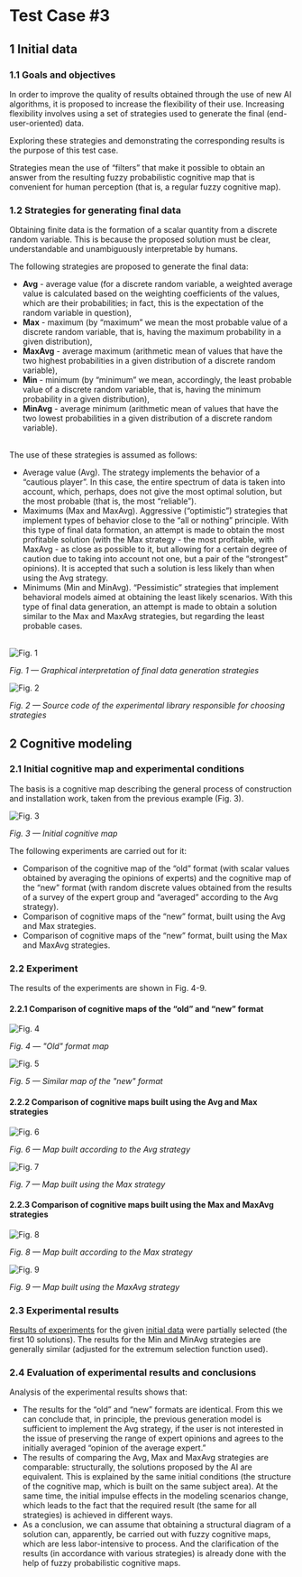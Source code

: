 # Test Case #3

## 1 Initial data

### 1.1 Goals and objectives

In order to improve the quality of results obtained through the use of new AI algorithms, it is proposed to increase the flexibility of their use. Increasing flexibility involves using a set of strategies used to generate the final (end-user-oriented) data.

Exploring these strategies and demonstrating the corresponding results is the purpose of this test case.

Strategies mean the use of “filters” that make it possible to obtain an answer from the resulting fuzzy probabilistic cognitive map that is convenient for human perception (that is, a regular fuzzy cognitive map).

### 1.2 Strategies for generating final data

Obtaining finite data is the formation of a scalar quantity from a discrete random variable. This is because the proposed solution must be clear, understandable and unambiguously interpretable by humans.

The following strategies are proposed to generate the final data:
+ **Avg** - average value (for a discrete random variable, a weighted average value is calculated based on the weighting coefficients of the values, which are their probabilities; in fact, this is the expectation of the random variable in question),
+ **Max** - maximum (by “maximum” we mean the most probable value of a discrete random variable, that is, having the maximum probability in a given distribution),
+ **MaxAvg** - average maximum (arithmetic mean of values that have the two highest probabilities in a given distribution of a discrete random variable),
+ **Min** - minimum (by “minimum” we mean, accordingly, the least probable value of a discrete random variable, that is, having the minimum probability in a given distribution),
+ **MinAvg** - average minimum (arithmetic mean of values that have the two lowest probabilities in a given distribution of a discrete random variable).<br><br>

The use of these strategies is assumed as follows:
+ Average value (Avg). The strategy implements the behavior of a “cautious player”. In this case, the entire spectrum of data is taken into account, which, perhaps, does not give the most optimal solution, but the most probable (that is, the most “reliable”).
+ Maximums (Max and MaxAvg). Aggressive (“optimistic”) strategies that implement types of behavior close to the “all or nothing” principle. With this type of final data formation, an attempt is made to obtain the most profitable solution (with the Max strategy - the most profitable, with MaxAvg - as close as possible to it, but allowing for a certain degree of caution due to taking into account not one, but a pair of the “strongest” opinions). It is accepted that such a solution is less likely than when using the Avg strategy.
+ Minimums (Min and MinAvg). “Pessimistic” strategies that implement behavioral models aimed at obtaining the least likely scenarios. With this type of final data generation, an attempt is made to obtain a solution similar to the Max and MaxAvg strategies, but regarding the least probable cases.<br><br>

![Fig. 1](pics/yPic1.png)

_Fig. 1 — Graphical interpretation of final data generation strategies_

![Fig. 2](pics/yPic2.png)

_Fig. 2 — Source code of the experimental library responsible for choosing strategies_

## 2 Cognitive modeling

### 2.1 Initial cognitive map and experimental conditions

The basis is a cognitive map describing the general process of construction and installation work, taken from the previous example (Fig. 3).

![Fig. 3](pics/yPic3.png)

_Fig. 3 — Initial cognitive map_

The following experiments are carried out for it:
+ Comparison of the cognitive map of the “old” format (with scalar values obtained by averaging the opinions of experts) and the cognitive map of the “new” format (with random discrete values obtained from the results of a survey of the expert group and “averaged” according to the Avg strategy).
+ Comparison of cognitive maps of the “new” format, built using the Avg and Max strategies.
+ Comparison of cognitive maps of the “new” format, built using the Max and MaxAvg strategies.


### 2.2 Experiment

The results of the experiments are shown in Fig. 4-9.

#### 2.2.1 Comparison of cognitive maps of the “old” and “new” format

![Fig. 4](pics/yPic4.png)

_Fig. 4 — "Old" format map_

![Fig. 5](pics/yPic5.png)

_Fig. 5 — Similar map of the "new" format_

#### 2.2.2 Comparison of cognitive maps built using the Avg and Max strategies

![Fig. 6](pics/yPic6.png)

_Fig. 6 — Map built according to the Avg strategy_

![Fig. 7](pics/yPic7.png)

_Fig. 7 — Map built using the Max strategy_

#### 2.2.3 Comparison of cognitive maps built using the Max and MaxAvg strategies

![Fig. 8](pics/yPic8.png)

_Fig. 8 — Map built according to the Max strategy_

![Fig. 9](pics/yPic9.png)

_Fig. 9 — Map built using the MaxAvg strategy_

### 2.3 Experimental results

[Results of experiments](data/Example3-Results.zip) for the given [initial data](data/Example3-Init.zip) were partially selected (the first 10 solutions). The results for the Min and MinAvg strategies are generally similar (adjusted for the extremum selection function used).

### 2.4 Evaluation of experimental results and conclusions

Analysis of the experimental results shows that:
+ The results for the “old” and “new” formats are identical. From this we can conclude that, in principle, the previous generation model is sufficient to implement the Avg strategy, if the user is not interested in the issue of preserving the range of expert opinions and agrees to the initially averaged “opinion of the average expert.”
+ The results of comparing the Avg, Max and MaxAvg strategies are comparable: structurally, the solutions proposed by the AI are equivalent. This is explained by the same initial conditions (the structure of the cognitive map, which is built on the same subject area). At the same time, the initial impulse effects in the modeling scenarios change, which leads to the fact that the required result (the same for all strategies) is achieved in different ways.
+ As a conclusion, we can assume that obtaining a structural diagram of a solution can, apparently, be carried out with fuzzy cognitive maps, which are less labor-intensive to process. And the clarification of the results (in accordance with various strategies) is already done with the help of fuzzy probabilistic cognitive maps.